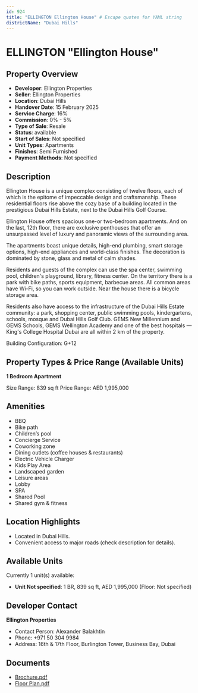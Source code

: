 ```yaml
---
id: 924
title: "ELLINGTON Ellington House" # Escape quotes for YAML string
districtName: "Dubai Hills"
---
```


# ELLINGTON "Ellington House"

## Property Overview
- **Developer**: Ellington Properties
- **Seller**: Ellington Properties
- **Location**: Dubai Hills
- **Handover Date**: 15 February 2025
- **Service Charge**: 16%
- **Commission**: 0% - 5%
- **Type of Sale**: Resale
- **Status**: available
- **Start of Sales**: Not specified
- **Unit Types**: Apartments
- **Finishes**: Semi Furnished
- **Payment Methods**: Not specified

## Description
Ellington House is a unique complex consisting of twelve floors, each of which is the epitome of impeccable design and craftsmanship. These residential floors rise above the cozy base of a building located in the prestigious Dubai Hills Estate, next to the Dubai Hills Golf Course.

Ellington House offers spacious one-or two-bedroom apartments. And on the last, 12th floor, there are exclusive penthouses that offer an unsurpassed level of luxury and panoramic views of the surrounding area.

The apartments boast unique details, high-end plumbing, smart storage options, high-end appliances and world-class finishes. The decoration is dominated by stone, glass and metal of calm shades.

Residents and guests of the complex can use the spa center, swimming pool, children's playground, library, fitness center. On the territory there is a park with bike paths, sports equipment, barbecue areas. All common areas have Wi-Fi, so you can work outside. Near the house there is a bicycle storage area.

Residents also have access to the infrastructure of the Dubai Hills Estate community: a park, shopping center, public swimming pools, kindergartens, schools, mosque and Dubai Hills Golf Club. GEMS New Millennium and GEMS Schools, GEMS Wellington Academy and one of the best hospitals — King's College Hospital Dubai are all within 2 km of the property.

Building Configuration: G+12

## Property Types & Price Range (Available Units)
**1 Bedroom Apartment**

Size Range: 839 sq ft
Price Range: AED 1,995,000

## Amenities
- BBQ
- Bike path
- Children’s pool
- Concierge Service
- Coworking zone
- Dining outlets  (coffee houses & restaurants)
- Electric Vehicle Charger
- Kids Play Area
- Landscaped garden
- Leisure areas
- Lobby
- SPA
- Shared Pool
- Shared gym & fitness

## Location Highlights
- Located in Dubai Hills.
- Convenient access to major roads (check description for details).

## Available Units
Currently 1 unit(s) available:
- **Unit Not specified**: 1 BR, 839 sq ft, AED 1,995,000 (Floor: Not specified)

## Developer Contact
**Ellington Properties**
- Contact Person: Alexander Balakhtin
- Phone: +971 50 304 9984
- Address: 16th & 17th Floor, Burlington Tower, Business Bay, Dubai

## Documents
- [Brochure.pdf](https://cdn.geniemap.net/2024/02/08/ZjUTAp5GD5XwgcAEMeT9HygiJBcsvfNHuZ9ycB5x.pdf)
- [Floor Plan.pdf](https://cdn.geniemap.net/2024/02/08/ZI3LtW0STszuvnkK7SmwExpQUdlgi62UXUIVw6XJ.pdf)
